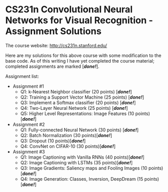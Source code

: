 CS231n Convolutional Neural Networks for Visual Recognition - Assignment Solutions
===============

The course website: http://cs231n.stanford.edu/

Here are my solutions for this above course with some modification to the base code.
As of this writing I have yet completed the course material; completed assignments are marked [***done!***].

Assignment list:

 * Assignment #1
 	* Q1: k-Nearest Neighbor classifier (20 points) [***done!***]
 	* Q2: Training a Support Vector Machine (25 points) [***done!***]
 	* Q3: Implement a Softmax classifier (20 points) [***done!***]
 	* Q4: Two-Layer Neural Network (25 points) [***done!***]
 	* Q5: Higher Level Representations: Image Features (10 points) [***done!***]
 * Assignment #2
 	* Q1: Fully-connected Neural Network (30 points) [***done!***]
 	* Q2: Batch Normalization (30 points)[***done!***]
 	* Q3: Dropout (10 points)[***done!***]
 	* Q4: ConvNet on CIFAR-10 (30 points)[***done!***]
 * Assignment #3
 	* Q1: Image Captioning with Vanilla RNNs (40 points)[***done!***]
 	* Q2: Image Captioning with LSTMs (35 points)[***done!***]
 	* Q3: Image Gradients: Saliency maps and Fooling Images (10 points)[***done!***]
 	* Q4: Image Generation: Classes, Inversion, DeepDream (15 points)[***done!***]
